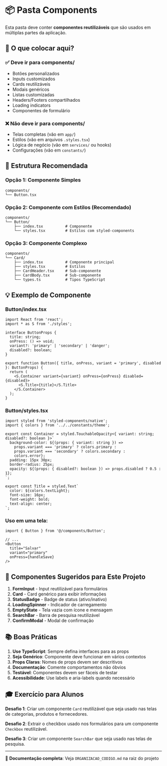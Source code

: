 # 📦 Pasta Components

Esta pasta deve conter **componentes reutilizáveis** que são usados em múltiplas partes da aplicação.

## 🎯 O que colocar aqui?

### ✅ Deve ir para components/
- Botões personalizados
- Inputs customizados
- Cards reutilizáveis
- Modais genéricos
- Listas customizadas
- Headers/Footers compartilhados
- Loading indicators
- Componentes de formulário

### ❌ Não deve ir para components/
- Telas completas (vão em `app/`)
- Estilos (vão em arquivos `.styles.tsx`)
- Lógica de negócio (vão em `services/` ou hooks)
- Configurações (vão em `constants/`)

## 📁 Estrutura Recomendada

### Opção 1: Componente Simples
```
components/
└── Button.tsx
```

### Opção 2: Componente com Estilos (Recomendado)
```
components/
└── Button/
    ├── index.tsx          # Componente
    └── styles.tsx         # Estilos com styled-components
```

### Opção 3: Componente Complexo
```
components/
└── Card/
    ├── index.tsx          # Componente principal
    ├── styles.tsx         # Estilos
    ├── CardHeader.tsx     # Sub-componente
    ├── CardBody.tsx       # Sub-componente
    └── types.ts           # Tipos TypeScript
```

## 💡 Exemplo de Componente

### Button/index.tsx
```tsx
import React from 'react';
import * as S from './styles';

interface ButtonProps {
  title: string;
  onPress: () => void;
  variant?: 'primary' | 'secondary' | 'danger';
  disabled?: boolean;
}

export function Button({ title, onPress, variant = 'primary', disabled }: ButtonProps) {
  return (
    <S.Container variant={variant} onPress={onPress} disabled={disabled}>
      <S.Title>{title}</S.Title>
    </S.Container>
  );
}
```

### Button/styles.tsx
```tsx
import styled from 'styled-components/native';
import { colors } from '../../constants/theme';

export const Container = styled.TouchableOpacity<{ variant: string; disabled?: boolean }>`
  background-color: ${(props: { variant: string }) => 
    props.variant === 'primary' ? colors.primary :
    props.variant === 'secondary' ? colors.secondary :
    colors.error};
  padding: 15px 30px;
  border-radius: 25px;
  opacity: ${(props: { disabled?: boolean }) => props.disabled ? 0.5 : 1};
`;

export const Title = styled.Text`
  color: ${colors.textLight};
  font-size: 16px;
  font-weight: bold;
  text-align: center;
`;
```

### Uso em uma tela:
```tsx
import { Button } from '@/components/Button';

// ...
<Button 
  title="Salvar" 
  variant="primary" 
  onPress={handleSave} 
/>
```

## 🚀 Componentes Sugeridos para Este Projeto

1. **FormInput** - Input reutilizável para formulários
2. **Card** - Card genérico para exibir informações
3. **StatusBadge** - Badge de status (ativo/inativo)
4. **LoadingSpinner** - Indicador de carregamento
5. **EmptyState** - Tela vazia com ícone e mensagem
6. **SearchBar** - Barra de pesquisa reutilizável
7. **ConfirmModal** - Modal de confirmação

## 📚 Boas Práticas

1. **Use TypeScript**: Sempre defina interfaces para as props
2. **Seja Genérico**: Componente deve funcionar em vários contextos
3. **Props Claras**: Nomes de props devem ser descritivos
4. **Documentação**: Comente comportamentos não óbvios
5. **Testável**: Componentes devem ser fáceis de testar
6. **Acessibilidade**: Use labels e aria-labels quando necessário

## 🎓 Exercício para Alunos

**Desafio 1**: Criar um componente `Card` reutilizável que seja usado nas telas de categorias, produtos e fornecedores.

**Desafio 2**: Extrair o checkbox usado nos formulários para um componente `Checkbox` reutilizável.

**Desafio 3**: Criar um componente `SearchBar` que seja usado nas telas de pesquisa.

---

📖 **Documentação completa**: Veja `ORGANIZACAO_CODIGO.md` na raiz do projeto


